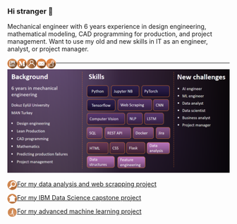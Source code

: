 ### Hi stranger 👋

Mechanical engineer with 6 years experience in design engineering, mathematical modeling, CAD programming for production, and project management. Want to use my old and new skills in IT as an engineer, analyst, or project manager.

<a href="https://www.linkedin.com/in/aktumut/"><img align="left" alt="Umut Aktas Linkedin" href="https://www.linkedin.com/in/aktumut/" width="22px" src="https://github.com/aktumut/Portfolio/blob/main/static/assets/linkedin.png" />
<a href="https://umutaktas.medium.com/"><img align="left" alt="Umut Aktas Medium" href="https://umutaktas.medium.com/" width="22px" src="https://github.com/aktumut/Portfolio/blob/main/static/assets/medium.png" />

<a href=""><img align="left" alt="Intercoach" href="https://umutaktas.medium.com/" width="22px" src="https://github.com/aktumut/Portfolio/blob/main/static/assets/portfolio.png" />
<a href="aktasumut@gmail.com"><img align="left" alt="Umut Aktas Mail" href="aktasumut@gmail.com" width="22px" src="https://github.com/aktumut/Portfolio/blob/main/static/assets/mail.png" />
<a href=""><img align="left" alt="Intercoach" href="https://umutaktas.medium.com/" width="22px" src="https://github.com/aktumut/Portfolio/blob/main/static/assets/intercoach.png" />
 
### 
------

![alt text](https://github.com/aktumut/Portfolio/blob/main/static/assets/background.PNG)



 <a href="https://github.com/aktumut/Data_Analysis_Web_Scrapping"><img align="left" alt="Intercoach" href="https://github.com/aktumut/Data_Analysis_Web_Scrapping" width="22px" src="https://github.com/aktumut/Portfolio/blob/main/static/assets/magnifying-glass.png" /> For my data analysis and web scrapping project

 <a href="https://github.com/aktumut/Choosing_Neighborhood"><img align="left" alt="Intercoach" href="https://github.com/aktumut/Choosing_Neighborhood" width="22px" src="https://github.com/aktumut/Portfolio/blob/main/static/assets/house%20(1).png" /> For my IBM Data Science capstone project
  

 <a href="https://github.com/aktumut/Run_For_Life"><img align="left" alt="Intercoach" href="https://github.com/aktumut/Run_For_Life" width="22px" src="https://github.com/aktumut/Portfolio/blob/main/static/assets/running.png" /> For my advanced machine learning project
  
  
<!--
**aktumut/aktumut** is a ✨ _special_ ✨ repository because its `README.md` (this file) appears on your GitHub profile.

Here are some ideas to get you started:

- 🔭 I’m currently working on ...
- 🌱 I’m currently learning ...
- 👯 I’m looking to collaborate on ...
- 🤔 I’m looking for help with ...
- 💬 Ask me about ...
- 📫 How to reach me: ...
- 😄 Pronouns: ...
- ⚡ Fun fact: ... 📫 How to reach me:
-->
